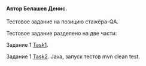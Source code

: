 #### Автор Белашев Денис.

Тестовое задание на позицию стажёра-QA. 

Тестовое задание разделено на две части:

Задание 1 [Task1](Task1/).

Задание 1 [Task2](Task1/).
Java, запуск тестов mvn clean test.
